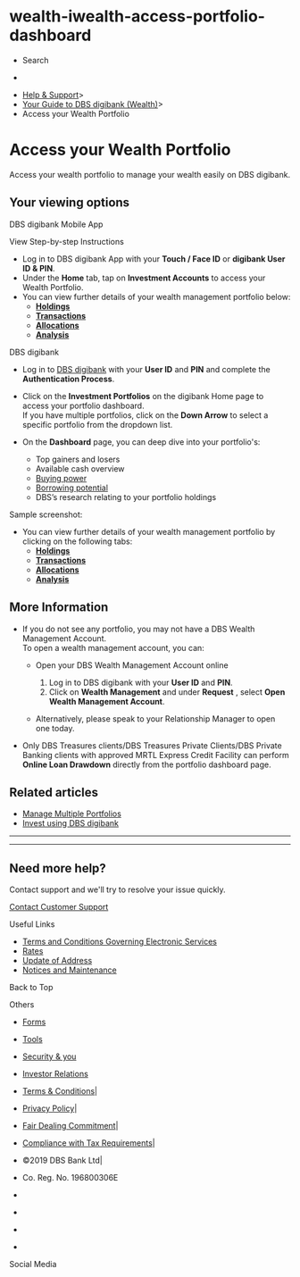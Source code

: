 # wealth-iwealth-access-portfolio-dashboard

[](https://www.dbs.com.sg)

  * Search 

  * 


[](https://www.dbs.com.sg/personal/default.page) [](https://www.dbs.com.sg/personal/support/wealth-iwealth-access-portfolio-dashboard.html)

  * [Help & Support](https://www.dbs.com.sg/personal/support/home.html)>
  * [Your Guide to DBS digibank (Wealth)](https://www.dbs.com.sg/personal/support/guide-iwealth.html)>
  * Access your Wealth Portfolio



# Access your Wealth Portfolio

Access your wealth portfolio to manage your wealth easily on DBS digibank.

  
  


## Your viewing options

DBS digibank Mobile App

  
View Step-by-step Instructions

  * Log in to DBS digibank App with your **Touch / Face ID** or **digibank User ID & PIN**.
  * Under the **Home** tab, tap on **Investment Accounts** to access your Wealth Portfolio. 
  * You can view further details of your wealth management portfolio below: 
    * [**Holdings**](https://www.dbs.com.sg/personal/support/wealth-iwealth-view-listing-portfolio-holdings.html)
    * [**Transactions**](https://www.dbs.com.sg/personal/support/wealth-iwealth-view-portfolio-transaction-history.html)
    * [**Allocations**](https://www.dbs.com.sg/personal/support/wealth-iwealth-portfolio-allocations-view.html)
    * [**Analysis**](https://www.dbs.com.sg/personal/support/wealth-iwealth-portfolio-analysis.html)



  


DBS digibank

  * Log in to [DBS digibank](https://internet-banking.dbs.com.sg/iwealth) with your **User ID** and **PIN** and complete the **Authentication Process**.
  * Click on the **Investment Portfolios** on the digibank Home page to access your portfolio dashboard.  
If you have multiple portfolios, click on the **Down Arrow** to select a specific portfolio from the dropdown list.  

  * On the **Dashboard** page, you can deep dive into your portfolio's: 
    * Top gainers and losers
    * Available cash overview
    * [Buying power](https://www.dbs.com.sg/personal/support/wealth-iwealth-buying-power-borrowing-potential.html)
    * [Borrowing potential](https://www.dbs.com.sg/personal/support/wealth-iwealth-buying-power-borrowing-potential.html)
    * DBS’s research relating to your portfolio holdings
  
Sample screenshot:  

  * You can view further details of your wealth management portfolio by clicking on the following tabs: 
    * [**Holdings**](https://www.dbs.com.sg/personal/support/wealth-iwealth-view-listing-portfolio-holdings.html)
    * [**Transactions**](https://www.dbs.com.sg/personal/support/wealth-iwealth-view-portfolio-transaction-history.html)
    * [**Allocations**](https://www.dbs.com.sg/personal/support/wealth-iwealth-portfolio-allocations-view.html)
    * [**Analysis**](https://www.dbs.com.sg/personal/support/wealth-iwealth-portfolio-analysis.html)

  


## More Information

  * If you do not see any portfolio, you may not have a DBS Wealth Management Account.  
To open a wealth management account, you can: 
    * Open your DBS Wealth Management Account online  

      1. Log in to DBS digibank with your **User ID** and **PIN**.
      2. Click on **Wealth Management** and under **Request** , select **Open Wealth Management Account**.
    * Alternatively, please speak to your Relationship Manager to open one today.
  

  * Only DBS Treasures clients/DBS Treasures Private Clients/DBS Private Banking clients with approved MRTL Express Credit Facility can perform **Online Loan Drawdown** directly from the portfolio dashboard page.



## Related articles

  * [Manage Multiple Portfolios](https://www.dbs.com.sg/personal/support/wealth-iwealth-manage-multiple-portfolios.html)
  * [Invest using DBS digibank](https://www.dbs.com.sg/personal/support/wealth-iwealth-invest-using-dbs-iwealth.html)



* * *

* * *

## Need more help?

Contact support and we'll try to resolve your issue quickly.

[Contact Customer Support](https://www.dbs.com.sg/personal/contact-us.page)

Useful Links

  * [Terms and Conditions Governing Electronic Services](https://www.dbs.com.sg/personal/deposits/terms-conditions-electronic-services.page)
  * [Rates](https://www.dbs.com.sg/personal/rates-online/default.page)
  * [Update of Address](https://www.dbs.com.sg/personal/deposits/update-address.page)
  * [Notices and Maintenance](https://www.dbs.com.sg/personal/deposits/maintenance-schedule.page)



Back to Top

Others

  * [Forms](https://www.dbs.com.sg/personal/forms/default.page)
  * [Tools](https://www.dbs.com.sg/personal/calculators/default.page)
  * [Security & you](https://www.dbs.com.sg/personal/deposits/security-and-you/default.page)
  * [Investor Relations](https://www.dbs.com/investor/default.page)



  * [Terms & Conditions](https://www.dbs.com/terms/default.page)|
  * [Privacy Policy](https://www.dbs.com/privacy/default.page)|
  * [Fair Dealing Commitment](https://www.dbs.com/fairdealing/default.page)|
  * [Compliance with Tax Requirements](https://www.dbs.com.sg/personal/compliance-tax-requirements/index.html)|
  * ©2019 DBS Bank Ltd|
  * Co. Reg. No. 196800306E



  * [](https://www.facebook.com/dbs.sg)
  * [](https://twitter.com/dbsbank)
  * [](https://www.linkedin.com/company/dbs-bank)
  * [](https://www.youtube.com/dbs)



Social Media

